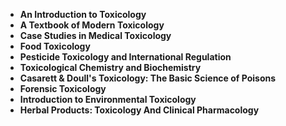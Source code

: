 <ul>
 <li><b><a target="_blank" href="https://github.com/manjunath5496/Toxicology-Books/blob/master/oxi(1).pdf" style="text-decoration:none;">An Introduction to Toxicology</a></b></li>
  
<li><b><a target="_blank" href="https://github.com/manjunath5496/Toxicology-Books/blob/master/oxi(2).pdf" style="text-decoration:none;">A Textbook of Modern Toxicology </a></b></li>  
  
<li><b><a target="_blank" href="https://github.com/manjunath5496/Toxicology-Books/blob/master/oxi(3).pdf" style="text-decoration:none;">Case Studies in Medical Toxicology</a></b></li>
                               
 <li><b><a target="_blank" href="https://github.com/manjunath5496/Toxicology-Books/blob/master/oxi(4).pdf" style="text-decoration:none;">Food Toxicology</a></b></li> 
 
  <li><b><a target="_blank" href="https://github.com/manjunath5496/Toxicology-Books/blob/master/oxi(5).pdf" style="text-decoration:none;">Pesticide Toxicology and International Regulation</a></b></li>   

 <li><b><a target="_blank" href="https://github.com/manjunath5496/Toxicology-Books/blob/master/oxi(6).pdf" style="text-decoration:none;">Toxicological Chemistry and Biochemistry </a></b></li>
                <li><b><a target="_blank" href="https://github.com/manjunath5496/Toxicology-Books/blob/master/oxi(7).pdf" style="text-decoration:none;">Casarett & Doull's Toxicology: The Basic Science of Poisons</a></b></li>  
                
 <li><b><a target="_blank" href="https://github.com/manjunath5496/Toxicology-Books/blob/master/oxi(8).pdf" style="text-decoration:none;">Forensic Toxicology</a></b></li>                              
<li><b><a target="_blank" href="https://github.com/manjunath5496/Toxicology-Books/blob/master/oxi(9).pdf" style="text-decoration:none;"> Introduction to Environmental Toxicology </a></b></li>
 <li><b><a target="_blank" href="https://github.com/manjunath5496/Toxicology-Books/blob/master/oxi(10).pdf" style="text-decoration:none;">Herbal Products: Toxicology And Clinical Pharmacology</a></b></li>
                
 
 
</ul>
